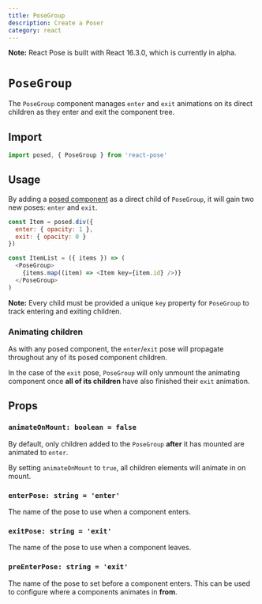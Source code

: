 ```yaml
---
title: PoseGroup
description: Create a Poser
category: react
---
```


**Note:** React Pose is built with React 16.3.0, which is currently in alpha.

# `PoseGroup`

The `PoseGroup` component manages `enter` and `exit` animations on its direct children as they enter and exit the component tree.

## Import

```javascript
import posed, { PoseGroup } from 'react-pose'
```

## Usage

By adding a [posed component](/api/posed) as a direct child of `PoseGroup`, it will gain two new poses: `enter` and `exit`.

```javascript
const Item = posed.div({
  enter: { opacity: 1 },
  exit: { opacity: 0 }
})

const ItemList = ({ items }) => (
  <PoseGroup>
    {items.map((item) => <Item key={item.id} />)}
  </PoseGroup>
)
```

**Note:** Every child must be provided a unique `key` property for `PoseGroup` to track entering and exiting children.

### Animating children

As with any posed component, the `enter`/`exit` pose will propagate throughout any of its posed component children.

In the case of the `exit` pose, `PoseGroup` will only unmount the animating component once **all of its children** have also finished their `exit` animation.

## Props

### `animateOnMount: boolean = false`

By default, only children added to the `PoseGroup` **after** it has mounted are animated to `enter`.

By setting `animateOnMount` to `true`, all children elements will animate in on mount.

### `enterPose: string = 'enter'`

The name of the pose to use when a component enters.

### `exitPose: string = 'exit'`

The name of the pose to use when a component leaves.

### `preEnterPose: string = 'exit'`

The name of the pose to set before a component enters. This can be used to configure where a components animates in **from**.

